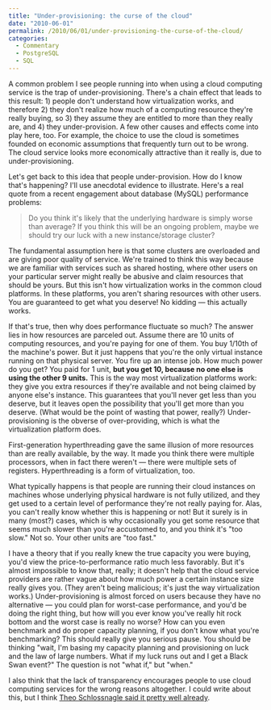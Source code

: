 ```yaml
---
title: "Under-provisioning: the curse of the cloud"
date: "2010-06-01"
permalink: /2010/06/01/under-provisioning-the-curse-of-the-cloud/
categories:
  - Commentary
  - PostgreSQL
  - SQL
---
```

A common problem I see people running into when using a cloud computing service is the trap of under-provisioning. There's a chain effect that leads to this result: 1) people don't understand how virtualization works, and therefore 2) they don't realize how much of a computing resource they're really buying, so 3) they assume they are entitled to more than they really are, and 4) they under-provision. A few other causes and effects come into play here, too. For example, the choice to use the cloud is sometimes founded on economic assumptions that frequently turn out to be wrong. The cloud service looks more economically attractive than it really is, due to under-provisioning.

Let's get back to this idea that people under-provision. How do I know that's happening? I'll use anecdotal evidence to illustrate. Here's a real quote from a recent engagement about database (MySQL) performance problems:

> Do you think it's likely that the underlying hardware is simply worse than average? If you think this will be an ongoing problem, maybe we should try our luck with a new instance/storage cluster?

The fundamental assumption here is that some clusters are overloaded and are giving poor quality of service. We're trained to think this way because we are familiar with services such as shared hosting, where other users on your particular server might really be abusive and claim resources that should be yours. But this isn't how virtualization works in the common cloud platforms. In these platforms, you aren't sharing resources with other users. You are guaranteed to get what you deserve! No kidding &#8212; this actually works.

If that's true, then why does performance fluctuate so much? The answer lies in how resources are parceled out. Assume there are 10 units of computing resources, and you're paying for one of them. You buy 1/10th of the machine's power. But it just happens that you're the only virtual instance running on that physical server. You fire up an intense job. How much power do you get? You paid for 1 unit, **but you get 10, because no one else is using the other 9 units.** This is the way most virtualization platforms work: they give you extra resources if they're available and not being claimed by anyone else's instance. This guarantees that you'll never get less than you deserve, but it leaves open the possibility that you'll get more than you deserve. (What would be the point of wasting that power, really?) Under-provisioning is the obverse of over-providing, which is what the virtualization platform does.

First-generation hyperthreading gave the same illusion of more resources than are really available, by the way. It made you think there were multiple processors, when in fact there weren't &#8212; there were multiple sets of registers. Hyperthreading is a form of virtualization, too.

What typically happens is that people are running their cloud instances on machines whose underlying physical hardware is not fully utilized, and they get used to a certain level of performance they're not really paying for. Alas, you can't really know whether this is happening or not! But it surely is in many (most?) cases, which is why occasionally you get some resource that seems much slower than you're accustomed to, and you think it's "too slow." Not so. Your other units are "too fast."

I have a theory that if you really knew the true capacity you were buying, you'd view the price-to-performance ratio much less favorably. But it's almost impossible to know that, really; it doesn't help that the cloud service providers are rather vague about how much power a certain instance size really gives you. (They aren't being malicious; it's just the way virtualization works.) Under-provisioning is almost forced on users because they have no alternative &#8212; you could plan for worst-case performance, and you'd be doing the right thing, but how will you ever know you've really hit rock bottom and the worst case is really no worse? How can you even benchmark and do proper capacity planning, if you don't know what you're benchmarking? This should really give you serious pause. You should be thinking "wait, I'm basing my capacity planning and provisioning on luck and the law of large numbers. What if my luck runs out and I get a Black Swan event?" The question is not "what if," but "when."

I also think that the lack of transparency encourages people to use cloud computing services for the wrong reasons altogether. I could write about this, but I think [Theo Schlossnagle said it pretty well already][1].

 [1]: http://lethargy.org/~jesus/writes/thoughts-on-the-cloud
